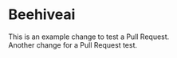 # Beehiveai

This is an example change to test a Pull Request.  
Another change for a Pull Request test.

